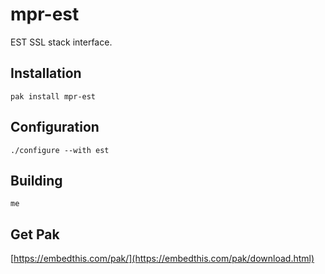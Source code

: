 mpr-est
===

EST SSL stack interface. 

## Installation

    pak install mpr-est


## Configuration

    ./configure --with est


## Building

    me

## Get Pak

[https://embedthis.com/pak/](https://embedthis.com/pak/download.html)
